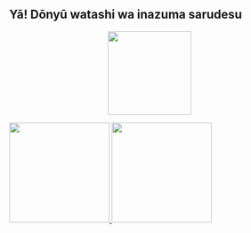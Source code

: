 ## Yā! Dōnyū watashi wa inazuma sarudesu
 <div>
  <p align="center">
  <img src="https://avatars.githubusercontent.com/Inazuma-Saru" width="150" height="150"/>
  </p>
  <a href="https://github.com/Inazuma-Saru">
  <img height="180em" src="https://github-readme-stats.vercel.app/api?username=Inazuma-Saru&show_icons=true&theme=nord&include_all_commits=true&count_private=true"/>
  <img height="180em" src="https://github-readme-stats.vercel.app/api/top-langs/?username=Inazuma-Saru&langs_count=10&layout=compact&theme=nord"/>
</div>
